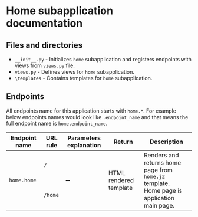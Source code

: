 # Home subapplication documentation
## Files and directories
- `__init__.py` - Initializes `home` subapplication and registers endpoints with views from `views.py` file.
- `views.py` - Defines views for `home` subapplication.
- `\templates` - Contains templates for `home` subapplication.

## Endpoints
All endpoints name for this application starts with `home.*`. For example below endpoints names would look like `.endpoint_name` and that means the full endpoint name is `home.endpoint_name`.
<table>
    <thead>
        <tr>
            <th>Endpoint name</th>
            <th>URL rule</th>
            <th>Parameters explanation</th>
            <th>Return</th>
            <th>Description</th>
        </tr>
    </thead>
    <tbody>
        <tr>
            <td rowspan="2"><code>home.home</code></td>
            <td><code>/</code></td>
            <td rowspan="2">&#10134</td>
            <td rowspan="2">HTML rendered template</td>
            <td rowspan="2">
                Renders and returns home page from <code>home.j2</code> template.
                <br>Home page is application main page.
            </td>
        </tr>
        <tr>
            <td><code>/home</code></td>
        </tr>
    </tbody>
</table>
